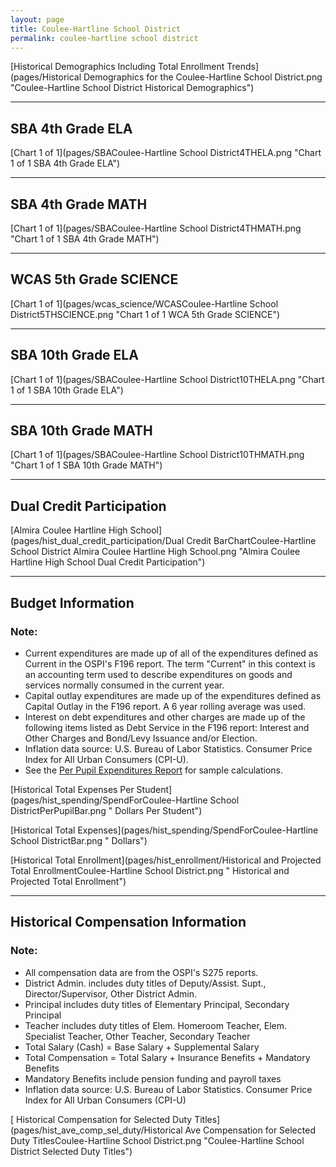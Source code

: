 ```yaml
---
layout: page
title: Coulee-Hartline School District
permalink: coulee-hartline school district
---
```



[Historical Demographics Including Total Enrollment Trends](pages/Historical Demographics for the Coulee-Hartline School District.png "Coulee-Hartline School District Historical Demographics")

___

## SBA 4th Grade ELA

[Chart 1 of 1](pages/SBACoulee-Hartline School District4THELA.png "Chart 1 of 1 SBA 4th Grade ELA")


___

## SBA 4th Grade MATH

[Chart 1 of 1](pages/SBACoulee-Hartline School District4THMATH.png "Chart 1 of 1 SBA 4th Grade MATH")


___

## WCAS 5th Grade SCIENCE

[Chart 1 of 1](pages/wcas_science/WCASCoulee-Hartline School District5THSCIENCE.png "Chart 1 of 1 WCA 5th Grade SCIENCE")


___

## SBA 10th Grade ELA

[Chart 1 of 1](pages/SBACoulee-Hartline School District10THELA.png "Chart 1 of 1 SBA 10th Grade ELA")


___

## SBA 10th Grade MATH

[Chart 1 of 1](pages/SBACoulee-Hartline School District10THMATH.png "Chart 1 of 1 SBA 10th Grade MATH")


___

## Dual Credit Participation

[Almira Coulee Hartline High School](pages/hist_dual_credit_participation/Dual Credit BarChartCoulee-Hartline School District Almira Coulee Hartline High School.png "Almira Coulee Hartline High School Dual Credit Participation")


___

## Budget Information
### Note:
- Current expenditures are made up of all of the expenditures defined as Current in the OSPI's F196 report. The term "Current" in this context is an accounting term used to describe expenditures on goods and services normally consumed in the current year.
- Capital outlay expenditures are made up of the expenditures defined as Capital Outlay in the F196 report. A 6 year rolling average was used.
- Interest on debt expenditures and other charges are made up of the following items listed as Debt Service in the F196 report: Interest and Other Charges and Bond/Levy Issuance and/or Election.
- Inflation data source: U.S. Bureau of Labor Statistics. Consumer Price Index for All Urban Consumers (CPI-U).
- See the [Per Pupil Expenditures Report](report_expenditures) for sample calculations.

[Historical Total Expenses Per Student](pages/hist_spending/SpendForCoulee-Hartline School DistrictPerPupilBar.png " Dollars Per Student")

[Historical Total Expenses](pages/hist_spending/SpendForCoulee-Hartline School DistrictBar.png " Dollars")

[Historical Total Enrollment](pages/hist_enrollment/Historical and Projected Total EnrollmentCoulee-Hartline School District.png " Historical and Projected Total Enrollment")


___

## Historical Compensation Information
### Note:
- All compensation data are from the OSPI's S275 reports.
- District Admin. includes duty titles of Deputy/Assist. Supt., Director/Supervisor, Other District Admin.
- Principal includes duty titles of Elementary Principal, Secondary Principal
- Teacher includes duty titles of Elem. Homeroom Teacher, Elem. Specialist Teacher, Other Teacher, Secondary Teacher
- Total Salary (Cash) = Base Salary + Supplemental Salary
- Total Compensation = Total Salary + Insurance Benefits + Mandatory Benefits
- Mandatory Benefits include pension funding and payroll taxes
- Inflation data source: U.S. Bureau of Labor Statistics. Consumer Price Index for All Urban Consumers (CPI-U)

[ Historical Compensation for Selected Duty Titles](pages/hist_ave_comp_sel_duty/Historical Ave Compensation for Selected Duty TitlesCoulee-Hartline School District.png "Coulee-Hartline School District Selected Duty Titles")

